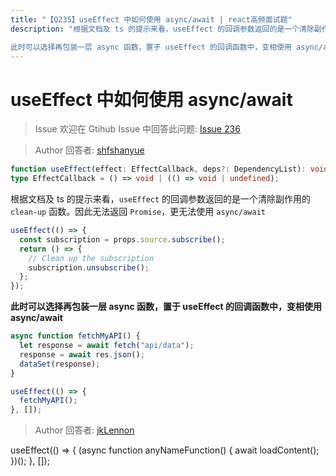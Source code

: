 ```yaml
---
title: "【Q235】useEffect 中如何使用 async/await | react高频面试题"
description: "根据文档及 ts 的提示来看，useEffect 的回调参数返回的是一个清除副作用的 clean-up 函数。因此无法返回 Promise，更无法使用 async/await

此时可以选择再包装一层 async 函数，置于 useEffect 的回调函数中，变相使用 async/await  字节跳动面试题、阿里腾讯面试题、美团小米面试题。"
---
```


# useEffect 中如何使用 async/await

> Issue
> 欢迎在 Gtihub Issue 中回答此问题: [Issue 236](https://github.com/shfshanyue/Daily-Question/issues/236)

> Author
> 回答者: [shfshanyue](https://github.com/shfshanyue)

```ts
function useEffect(effect: EffectCallback, deps?: DependencyList): void;
type EffectCallback = () => void | (() => void | undefined);
```

根据文档及 ts 的提示来看，`useEffect` 的回调参数返回的是一个清除副作用的 `clean-up` 函数。因此无法返回 `Promise`，更无法使用 `async/await`

```js
useEffect(() => {
  const subscription = props.source.subscribe();
  return () => {
    // Clean up the subscription
    subscription.unsubscribe();
  };
});
```

**此时可以选择再包装一层 async 函数，置于 useEffect 的回调函数中，变相使用 async/await**

```jsx
async function fetchMyAPI() {
  let response = await fetch("api/data");
  response = await res.json();
  dataSet(response);
}

useEffect(() => {
  fetchMyAPI();
}, []);
```

> Author
> 回答者: [jkLennon](https://github.com/jkLennon)

useEffect(() => {
(async function anyNameFunction() {
await loadContent();
})();
}, []);
